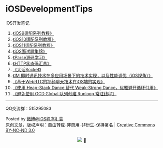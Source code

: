 # iOSDevelopmentTips
 iOS开发笔记

 1.  [《iOS9适配系列教程》](https://github.com/ChenYilong/iOS9AdaptationTips) 
 2.  [《iOS10适配系列教程》]( https://github.com/ChenYilong/iOS10AdaptationTips ) 
 3. [《iOS11适配系列教程》](https://github.com/ChenYilong/iOS11AdaptationTips)
 4.  [《iOS面试题集锦》](https://github.com/ChenYilong/iOSInterviewQuestions) 
 5.  [《Parse源码学习》]( https://github.com/ChenYilong/ParseSourceCodeStudy ) 
 6.  [《HTTP状态码汇总》](https://github.com/ChenYilong/iOSBlog/issues/3) 
 7.  [《大话Socket》](https://github.com/ChenYilong/iOSBlog/issues/5) 
 8.  [《IM 即时通讯技术在多应用场景下的技术实现，以及性能调优（iOS视角）》]( https://github.com/ChenYilong/iOSBlog/issues/6) 
 9.  [《基于WebRTC的视频聊天技术在iOS端的实现》](https://github.com/ChenYilong/WebRTC)
 10.  [《使用 Heap-Stack Dance 替代 Weak-Strong Dance，优雅避开循环引用》](https://github.com/ChenYilong/iOSBlog/issues/4) 
 11. [《避免使用 GCD Global 队列创建 Runloop 常驻线程》](https://github.com/ChenYilong/iOSBlog/issues/9)
  
----------

QQ交流群：515295083

Posted by [微博@iOS程序犭袁](http://weibo.com/luohanchenyilong/)  
原创文章，版权声明：自由转载-非商用-非衍生-保持署名 | [Creative Commons BY-NC-ND 3.0](http://creativecommons.org/licenses/by-nc-nd/3.0/deed.zh)
<p align="center"><a href="http://weibo.com/u/1692391497?s=6uyXnP" target="_blank"><img border="0" src="http://service.t.sina.com.cn/widget/qmd/1692391497/b46c844b/1.png"/></a></a> 


